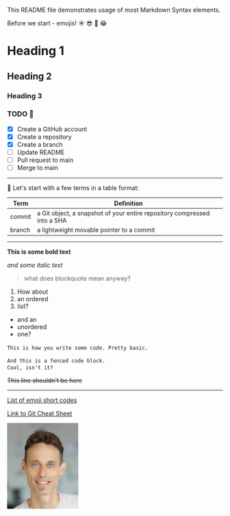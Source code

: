This README file demonstrates usage of most Markdown Syntax elements.

Before we start - emojis! :sunny: :sunglasses: :tada: :joy: 

# Heading 1
## Heading 2
### Heading 3

### TODO :hammer:
- [x] Create a GitHub account
- [x] Create a repository
- [x] Create a branch
- [ ] Update README
- [ ] Pull request to main
- [ ] Merge to main

---

:sunrise: Let's start with a few terms in a table format:

| Term | Definition |
| ----------- | ----------- |
| commit | a Git object, a snapshot of your entire repository compressed into a SHA |
| branch | a lightweight movable pointer to a commit |

---

**This is some bold text**

*and some italic text*

> what does blockquote mean anyway?

1. How about
2. an ordered
3. list?

- and an
- unordered
- one?

`
This is how you write some code.
Pretty basic.
`

```
And this is a fenced code block.
Cool, isn't it?
```

~~This line shouldn't be here~~

---

[List of emoji short codes](https://gist.github.com/rxaviers/7360908)

[Link to Git Cheat Sheet](https://education.github.com/git-cheat-sheet-education.pdf)

![This is Gal Novik](Gal_Novik.png) 


